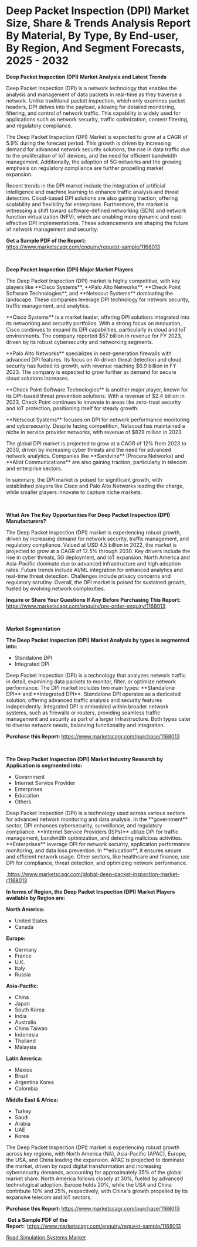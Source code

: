 <p><h1>Deep Packet Inspection (DPI) Market Size, Share & Trends Analysis Report By Material, By Type, By End-user, By Region, And Segment Forecasts, 2025 - 2032</h1></p><p><strong>Deep Packet Inspection (DPI) Market Analysis and Latest Trends</strong></p>
<p><p>Deep Packet Inspection (DPI) is a network technology that enables the analysis and management of data packets in real-time as they traverse a network. Unlike traditional packet inspection, which only examines packet headers, DPI delves into the payload, allowing for detailed monitoring, filtering, and control of network traffic. This capability is widely used for applications such as network security, traffic optimization, content filtering, and regulatory compliance.</p><p>The Deep Packet Inspection (DPI) Market is expected to grow at a CAGR of 5.9% during the forecast period. This growth is driven by increasing demand for advanced network security solutions, the rise in data traffic due to the proliferation of IoT devices, and the need for efficient bandwidth management. Additionally, the adoption of 5G networks and the growing emphasis on regulatory compliance are further propelling market expansion.</p><p>Recent trends in the DPI market include the integration of artificial intelligence and machine learning to enhance traffic analysis and threat detection. Cloud-based DPI solutions are also gaining traction, offering scalability and flexibility for enterprises. Furthermore, the market is witnessing a shift toward software-defined networking (SDN) and network function virtualization (NFV), which are enabling more dynamic and cost-effective DPI implementations. These advancements are shaping the future of network management and security.</p></p>
<p><strong>Get a Sample PDF of the Report:&nbsp;</strong> <a href="https://www.marketscagr.com/enquiry/request-sample/1168013?utm_campaign=1895&utm_medium=2&utm_source=Github&utm_content=ia&utm_term=20012025&utm_id=deep-packet-inspection-dpi">https://www.marketscagr.com/enquiry/request-sample/1168013</a></p>
<p>&nbsp;</p>
<p><strong>Deep Packet Inspection (DPI) Major Market Players</strong></p>
<p><p>The Deep Packet Inspection (DPI) market is highly competitive, with key players like **Cisco Systems**, **Palo Alto Networks**, **Check Point Software Technologies**, and **Netscout Systems** dominating the landscape. These companies leverage DPI technology for network security, traffic management, and analytics.</p><p>**Cisco Systems** is a market leader, offering DPI solutions integrated into its networking and security portfolios. With a strong focus on innovation, Cisco continues to expand its DPI capabilities, particularly in cloud and IoT environments. The company reported $57 billion in revenue for FY 2023, driven by its robust cybersecurity and networking segments.</p><p>**Palo Alto Networks** specializes in next-generation firewalls with advanced DPI features. Its focus on AI-driven threat detection and cloud security has fueled its growth, with revenue reaching $6.9 billion in FY 2023. The company is expected to grow further as demand for secure cloud solutions increases.</p><p>**Check Point Software Technologies** is another major player, known for its DPI-based threat prevention solutions. With a revenue of $2.4 billion in 2023, Check Point continues to innovate in areas like zero-trust security and IoT protection, positioning itself for steady growth.</p><p>**Netscout Systems** focuses on DPI for network performance monitoring and cybersecurity. Despite facing competition, Netscout has maintained a niche in service provider networks, with revenue of $829 million in 2023.</p><p>The global DPI market is projected to grow at a CAGR of 12% from 2023 to 2030, driven by increasing cyber threats and the need for advanced network analytics. Companies like **Sandvine** (Procera Networks) and **Allot Communications** are also gaining traction, particularly in telecom and enterprise sectors.</p><p>In summary, the DPI market is poised for significant growth, with established players like Cisco and Palo Alto Networks leading the charge, while smaller players innovate to capture niche markets.</p></p>
<p>&nbsp;</p>
<p><strong>What Are The Key Opportunities For Deep Packet Inspection (DPI) Manufacturers?</strong></p>
<p><p>The Deep Packet Inspection (DPI) market is experiencing robust growth, driven by increasing demand for network security, traffic management, and regulatory compliance. Valued at USD 4.5 billion in 2022, the market is projected to grow at a CAGR of 12.5% through 2030. Key drivers include the rise in cyber threats, 5G deployment, and IoT expansion. North America and Asia-Pacific dominate due to advanced infrastructure and high adoption rates. Future trends include AI/ML integration for enhanced analytics and real-time threat detection. Challenges include privacy concerns and regulatory scrutiny. Overall, the DPI market is poised for sustained growth, fueled by evolving network complexities.</p></p>
<p><strong>Inquire or Share Your Questions If Any Before Purchasing This Report:</strong> <a href="https://www.marketscagr.com/enquiry/pre-order-enquiry/1168013?utm_campaign=1895&utm_medium=2&utm_source=Github&utm_content=ia&utm_term=20012025&utm_id=deep-packet-inspection-dpi">https://www.marketscagr.com/enquiry/pre-order-enquiry/1168013</a></p>
<p>&nbsp;</p>
<p><strong>Market Segmentation</strong></p>
<p><strong>The Deep Packet Inspection (DPI) Market Analysis by types is segmented into:</strong></p>
<p><ul><li>Standalone DPI</li><li>Integrated DPI</li></ul></p>
<p><p>Deep Packet Inspection (DPI) is a technology that analyzes network traffic in detail, examining data packets to monitor, filter, or optimize network performance. The DPI market includes two main types: **Standalone DPI** and **Integrated DPI**. Standalone DPI operates as a dedicated solution, offering advanced traffic analysis and security features independently. Integrated DPI is embedded within broader network systems, such as firewalls or routers, providing seamless traffic management and security as part of a larger infrastructure. Both types cater to diverse network needs, balancing functionality and integration.</p></p>
<p><strong>Purchase this Report:&nbsp;</strong><a href="https://www.marketscagr.com/purchase/1168013?utm_campaign=1895&utm_medium=2&utm_source=Github&utm_content=ia&utm_term=20012025&utm_id=deep-packet-inspection-dpi">https://www.marketscagr.com/purchase/1168013</a></p>
<p>&nbsp;</p>
<p><strong>The Deep Packet Inspection (DPI) Market Industry Research by Application is segmented into:</strong></p>
<p><ul><li>Government</li><li>Internet Service Provider</li><li>Enterprises</li><li>Education</li><li>Others</li></ul></p>
<p><p>Deep Packet Inspection (DPI) is a technology used across various sectors for advanced network monitoring and data analysis. In the **government** sector, DPI enhances cybersecurity, surveillance, and regulatory compliance. **Internet Service Providers (ISPs)** utilize DPI for traffic management, bandwidth optimization, and detecting malicious activities. **Enterprises** leverage DPI for network security, application performance monitoring, and data loss prevention. In **education**, it ensures secure and efficient network usage. Other sectors, like healthcare and finance, use DPI for compliance, threat detection, and optimizing network performance.</p></p>
<p><a href="https://www.marketscagr.com/global-deep-packet-inspection-market-r1168013?utm_campaign=1895&utm_medium=2&utm_source=Github&utm_content=ia&utm_term=20012025&utm_id=deep-packet-inspection-dpi">&nbsp;https://www.marketscagr.com/global-deep-packet-inspection-market-r1168013</a></p>
<p><strong>In terms of Region, the Deep Packet Inspection (DPI) Market Players available by Region are:</strong></p>
<p>
    <p> <strong> North America: </strong>
        <ul>
            <li>United States</li>
            <li>Canada</li>
        </ul>
        </p> 
    <p> <strong> Europe: </strong>
        <ul>
            <li>Germany</li>
            <li>France</li>
            <li>U.K.</li>
            <li>Italy</li>
            <li>Russia</li>
        </ul>
        </p> 
    <p> <strong> Asia-Pacific: </strong>
        <ul>
            <li>China</li>
            <li>Japan</li>
            <li>South Korea</li>
            <li>India</li>
            <li>Australia</li>
            <li>China Taiwan</li>
            <li>Indonesia</li>
            <li>Thailand</li>
            <li>Malaysia</li>
        </ul>
        </p> 
    <p> <strong> Latin America: </strong>
        <ul>
            <li>Mexico</li>
            <li>Brazil</li>
            <li>Argentina Korea</li>
            <li>Colombia</li>
        </ul>
        </p> 
    <p> <strong> Middle East & Africa: </strong>
        <ul>
            <li>Turkey</li>
            <li>Saudi</li>
            <li>Arabia</li>
            <li>UAE</li>
            <li>Korea</li>
        </ul>
    </p>
    </p>
<p><p>The Deep Packet Inspection (DPI) market is experiencing robust growth across key regions, with North America (NA), Asia-Pacific (APAC), Europe, the USA, and China leading the expansion. APAC is projected to dominate the market, driven by rapid digital transformation and increasing cybersecurity demands, accounting for approximately 35% of the global market share. North America follows closely at 30%, fueled by advanced technological adoption. Europe holds 20%, while the USA and China contribute 10% and 25%, respectively, with China's growth propelled by its expansive telecom and IoT sectors.</p></p>
<p><strong>Purchase this Report: </strong><a href="https://www.marketscagr.com/purchase/1168013?utm_campaign=1895&utm_medium=2&utm_source=Github&utm_content=ia&utm_term=20012025&utm_id=deep-packet-inspection-dpi">https://www.marketscagr.com/purchase/1168013</a></p>
<p>&nbsp;<strong>Get a Sample PDF of the Report:&nbsp;&nbsp;</strong><a href="https://www.marketscagr.com/enquiry/request-sample/1168013?utm_campaign=1895&utm_medium=2&utm_source=Github&utm_content=ia&utm_term=20012025&utm_id=deep-packet-inspection-dpi">https://www.marketscagr.com/enquiry/request-sample/1168013</a></p>
<p><strong></strong></p>
<p><p><a href="https://github.com/BryceTownsendr/Market-Research-Report-List-7/blob/main/road-simulation-systems-market.md?utm_campaign=1895&utm_medium=2&utm_source=Github&utm_content=ia&utm_term=20012025&utm_id=deep-packet-inspection-dpi">Road Simulation Systems Market</a></p></p>